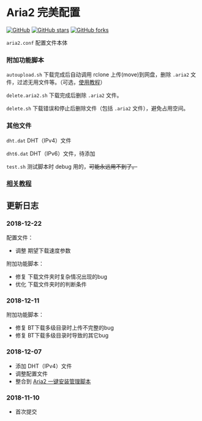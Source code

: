 # Aria2 完美配置
[![GitHub](https://img.shields.io/github/license/mashape/apistatus.svg?style=flat-square)](https://github.com/P3TERX/aria2_perfect_config/blob/master/LICENSE)
[![GitHub stars](https://img.shields.io/github/stars/P3TERX/aria2_perfect_config.svg?style=flat-square&label=Stars)](https://github.com/P3TERX/aria2_perfect_config/stargazers)
[![GitHub forks](https://img.shields.io/github/forks/P3TERX/aria2_perfect_config.svg?style=flat-square&label=Fork)](https://github.com/P3TERX/aria2_perfect_config/fork)

`aria2.conf` 配置文件本体

### 附加功能脚本

`autoupload.sh` 下载完成后自动调用 rclone 上传(move)到网盘，删除 `.aria2` 文件，过滤无用文件等。（可选，[使用教程](https://p3terx.com/archives/offline-download-of-onedrive-gdrive.html)）

`delete.aria2.sh` 下载完成后删除 `.aria2` 文件。

`delete.sh` 下载错误和停止后删除文件（包括 `.aria2` 文件），避免占用空间。

### 其他文件

`dht.dat` DHT（IPv4）文件

`dht6.dat` DHT（IPv6）文件，待添加

`test.sh` 测试脚本时 debug 用的，~~可能永远用不到了。~~

### [相关教程](https://p3terx.com/tag/aria2/)

## 更新日志

### 2018-12-22
配置文件：
* 调整 期望下载速度参数

附加功能脚本：
* 修复 下载文件夹时复杂情况出现的bug
* 优化 下载文件夹时的判断条件

### 2018-12-11
附加功能脚本：
* 修复 BT下载多级目录时上传不完整的bug
* 修复 BT下载多级目录时导致的其它bug

### 2018-12-07
* 添加 DHT（IPv4）文件
* 调整配置文件
* 整合到 [Aria2 一键安装管理脚本](https://github.com/P3TERX/aria2.sh)

### 2018-11-10
* 首次提交